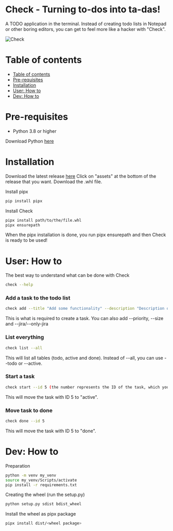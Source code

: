 # Check - Turning to-dos into ta-das!
A TODO application in the terminal. Instead of creating todo lists in Notepad or other boring editors, you can get to feel more like a hacker with "Check".

![Check](https://github.com/ilarisilander/check/blob/master/check.PNG)

# Table of contents
<!--ts-->
   * [Table of contents](#table-of-contents)
   * [Pre-requisites](#pre-requisites)
   * [Installation](#installation)
   * [User: How to](#user-how-to)
   * [Dev: How to](#dev-how-to)
<!--te-->

# Pre-requisites
* Python 3.8 or higher

Download Python [here](https://www.python.org/downloads/)

# Installation
Download the latest release [here](https://github.com/ilarisilander/check/releases)
Click on "assets" at the bottom of the release that you want.
Download the .whl file.

Install pipx
```bash
pip install pipx
```

Install Check
```bash
pipx install path/to/the/file.whl
pipx ensurepath
```

When the pipx installation is done, you run pipx ensurepath and then Check is ready to be used!

# User: How to
The best way to understand what can be done with Check
```bash
check --help
```

### Add a task to the todo list
```bash
check add --title "Add some functionality" --description "Description of the task"
```
This is what is required to create a task.
You can also add --priority, --size and --jira/--only-jira

### List everything
```bash
check list --all
```
This will list all tables (todo, active and done).
Instead of --all, you can use --todo or --active.

### Start a task
```bash
check start --id 5 (the number represents the ID of the task, which you can find by listing tasks)
```
This will move the task with ID 5 to "active".

### Move task to done
```bash
check done --id 5
```
This will move the task with ID 5 to "done".

# Dev: How to

Preparation
```bash
python -m venv my_venv
source my_venv/Scripts/activate
pip install -r requirements.txt
```

Creating the wheel (run the setup.py)
```bash
python setup.py sdist bdist_wheel
```

Install the wheel as pipx package
```bash
pipx install dist/<wheel package>
```